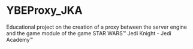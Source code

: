 # YBEProxy_JKA
Educational project on the creation of a proxy between the server engine and the game module of the game STAR WARS™ Jedi Knight - Jedi Academy™
